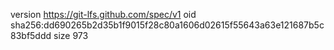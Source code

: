 version https://git-lfs.github.com/spec/v1
oid sha256:dd690265b2d35b1f9015f28c80a1606d02615f55643a63e121687b5c83bf5ddd
size 973
